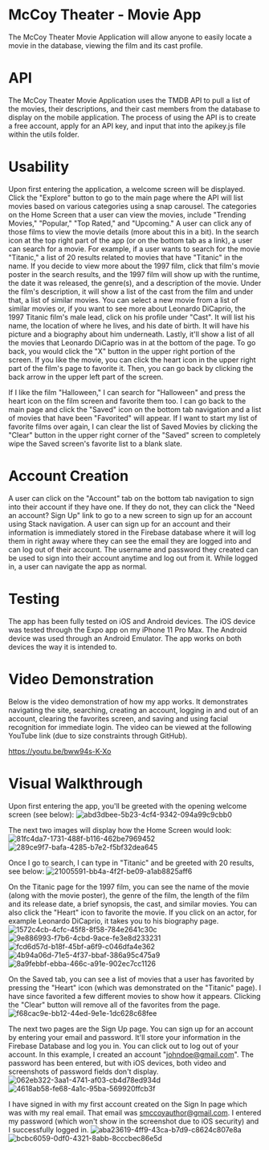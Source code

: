 # McCoy Theater - Movie App
The McCoy Theater Movie Application will allow anyone to easily locate a movie in the database, viewing the film and its cast profile.
# API
The McCoy Theater Movie Application uses the TMDB API to pull a list of the movies, their descriptions, and their cast members from the database to display on the mobile application.  The process of using the API is to create a free account, apply for an API key, and input that into the apikey.js file within the utils folder.
# Usability
Upon first entering the application, a welcome screen will be displayed.  Click the "Explore" button to go to the main page where the API will list movies based on various categories using a snap carousel.  The categories on the Home Screen that a user can view the movies, include "Trending Movies," "Popular," "Top Rated," and "Upcoming."  A user can click any of those films to view the movie details (more about this in a bit).  In the search icon at the top right part of the app (or on the bottom tab as a link), a user can search for a movie.  For example, if a user wants to search for the movie "Titanic," a list of 20 results related to movies that have "Titanic" in the name.  If you decide to view more about the 1997 film, click that film's movie poster in the search results, and the 1997 film will show up with the runtime, the date it was released, the genre(s), and a description of the movie.  Under the film's description, it will show a list of the cast from the film and under that, a list of similar movies.  You can select a new movie from a list of similar movies or, if you want to see more about Leonardo DiCaprio, the 1997 Titanic film's male lead, click on his profile under "Cast".  It will list his name, the location of where he lives, and his date of birth.  It will have his picture and a biography about him underneath.  Lastly, it'll show a list of all the movies that Leonardo DiCaprio was in at the bottom of the page.  To go back, you would click the "X" button in the upper right portion of the screen.  If you like the movie, you can click the heart icon in the upper right part of the film's page to favorite it.  Then, you can go back by clicking the back arrow in the upper left part of the screen.

If I like the film "Halloween," I can search for "Halloween" and press the heart icon on the film screen and favorite them too.  I can go back to the main page and click the "Saved" icon on the bottom tab navigation and a list of movies that have been "Favorited" will appear.  If I want to start my list of favorite films over again, I can clear the list of Saved Movies by clicking the "Clear" button in the upper right corner of the "Saved" screen to completely wipe the Saved screen's favorite list to a blank slate.
# Account Creation
A user can click on the "Account" tab on the bottom tab navigation to sign into their account if they have one.  If they do not, they can click the "Need an account? Sign Up" link to go to a new screen to sign up for an account using Stack navigation.  A user can sign up for an account and their information is immediately stored in the Firebase database where it will log them in right away where they can see the email they are logged into and can log out of their account.  The username and password they created can be used to sign into their account anytime and log out from it.  While logged in, a user can navigate the app as normal.
# Testing
The app has been fully tested on iOS and Android devices.  The iOS device was tested through the Expo app on my iPhone 11 Pro Max.  The Android device was used through an Android Emulator.  The app works on both devices the way it is intended to.
# Video Demonstration
Below is the video demonstration of how my app works.  It demonstrates navigating the site, searching, creating an account, logging in and out of an account, clearing the favorites screen, and saving and using facial recognition for immediate login.  The video can be viewed at the following YouTube link (due to size constraints through GitHub).

https://youtu.be/bww94s-K-Xo
# Visual Walkthrough
Upon first entering the app, you'll be greeted with the opening welcome screen (see below):
![abd3dbee-5b23-4cf4-9342-094a99c9cbb0](https://github.com/smccoy709/inf657final/assets/108828888/746a36bf-0b02-4f4f-b065-e8eba11d6e88)

The next two images will display how the Home Screen would look:
![81fc4da7-1731-488f-b116-462be7969452](https://github.com/smccoy709/inf657final/assets/108828888/cb847c6d-e258-4ca3-910e-15702b3bc03c)
![289ce9f7-bafa-4285-b7e2-f5bf32dea645](https://github.com/smccoy709/inf657final/assets/108828888/ff66dec4-b654-4ef9-909e-8e5bd05771b9)

Once I go to search, I can type in "Titanic" and be greeted with 20 results, see below:
![21005591-bb4a-4f2f-be09-a1ab8825aff6](https://github.com/smccoy709/inf657final/assets/108828888/e8c98f4c-1676-4f59-b776-957f349e38ba)

On the Titanic page for the 1997 film, you can see the name of the movie (along with the movie poster), the genre of the film, the length of the film and its release date, a brief synopsis, the cast, and similar movies.  You can also click the "Heart" icon to favorite the movie.  If you click on an actor, for example Leonardo DiCaprio, it takes you to his biography page.
![1572c4cb-4cfc-45f8-8f58-784e2641c30c](https://github.com/smccoy709/inf657final/assets/108828888/8809a800-7473-4bed-a416-eea4700f26a9)
![9e886993-f7b6-4cbd-9ace-fe3e8d233231](https://github.com/smccoy709/inf657final/assets/108828888/c1044c0d-6e48-45a8-a99c-e8bcecbbc51f)
![fcd6d57d-b18f-45bf-a6f9-c046dfa4e362](https://github.com/smccoy709/inf657final/assets/108828888/3711bbf3-e3b5-4c90-94c2-580828fe1f6e)
![4b94a06d-71e5-4f37-bbaf-386a95c475a9](https://github.com/smccoy709/inf657final/assets/108828888/a8103189-479f-499b-901a-351f39aba951)
![8a9febbf-ebba-466c-a91e-902ec7cc1126](https://github.com/smccoy709/inf657final/assets/108828888/86c06b3e-600b-4021-b3cc-c6dcf7e69f59)

On the Saved tab, you can see a list of movies that a user has favorited by pressing the "Heart" icon (which was demonstrated on the "Titanic" page).  I have since favorited a few different movies to show how it appears.  Clicking the "Clear" button will remove all of the favorites from the page.
![f68cac9e-bb12-44ed-9e1e-1dc628c68fee](https://github.com/smccoy709/inf657final/assets/108828888/4ddde303-30a1-4d40-bb9e-6e954ac1b5ba)

The next two pages are the Sign Up page.  You can sign up for an account by entering your email and password.  It'll store your information in the Firebase Database and log you in.  You can click out to log out of your account.  In this example, I created an account "johndoe@gmail.com".  The password has been entered, but with iOS devices, both video and screenshots of password fields don't display.
![062eb322-3aa1-4741-af03-cb4d78ed934d](https://github.com/smccoy709/inf657final/assets/108828888/1478f88a-f202-4b1b-b34a-4fd6dbbba7f8)
![4618ab58-fe68-4a1c-95ba-569920ffcb3f](https://github.com/smccoy709/inf657final/assets/108828888/b3e424fc-ed39-474f-87eb-29be5b18a5ac)

I have signed in with my first account created on the Sign In page which was with my real email.  That email was smccoyauthor@gmail.com.  I entered my password (which won't show in the screenshot due to iOS security) and I successfully logged in.
![aba23619-4ff9-43ca-b7d9-c8624c807e8a](https://github.com/smccoy709/inf657final/assets/108828888/9740ee74-170f-4caf-be7e-5b5f072e1f75)
![bcbc6059-0df0-4321-8abb-8cccbec86e5d](https://github.com/smccoy709/inf657final/assets/108828888/8e368300-2850-4cb1-b1ba-4874cb39b2b8)
